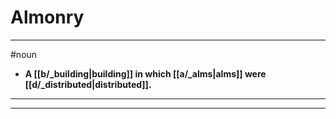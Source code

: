 # Almonry
---
#noun
- **A [[b/_building|building]] in which [[a/_alms|alms]] were [[d/_distributed|distributed]].**
---
---
